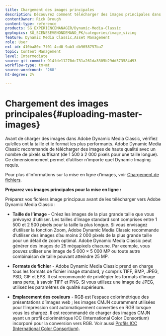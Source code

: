 ```yaml
---
title: Chargement des images principales
description: Découvrez comment télécharger des images principales dans Adobe Dynamic Media Classic.
contentOwner: Rick Brough
content-type: reference
products: SG_EXPERIENCEMANAGER/Dynamic-Media-Classic
geptopics: SG_SCENESEVENONDEMAND_PK/categories/image_sizing
feature: Dynamic Media Classic,Asset Management
role: User
exl-id: 410ba80c-7f01-4cd0-9ab3-db9658757ba7
topic: Content Management
level: Intermediate
source-git-commit: 914fde11270dc731a261da3305b29dd573584d93
workflow-type: tm+mt
source-wordcount: '268'
ht-degree: 2%

---
```


# Chargement des images principales{#uploading-master-images}

Avant de charger des images dans Adobe Dynamic Media Classic, vérifiez qu’elles ont la taille et le format les plus performants. Adobe Dynamic Media Classic recommande de télécharger des images de haute qualité avec un nombre de pixels suffisant (de 1 500 à 2 000 pixels pour une taille longue). Ce dimensionnement permet d’utiliser n’importe quel Dynamic Imaging requis.

Pour plus d’informations sur la mise en ligne d’images, voir [Chargement de fichiers](uploading-files.md#uploading_files).

**Préparez vos images principales pour la mise en ligne :**

Préparez vos fichiers image principaux avant de les télécharger vers Adobe Dynamic Media Classic :

* **Taille de l’image** - Créez les images de la plus grande taille que vous prévoyez d’utiliser. Les tailles d’image standard sont comprises entre 1 500 et 2 500 pixels pour la taille la plus longue. Si vous envisagez d’utiliser la fonction Zoom, Adobe Dynamic Media Classic recommande d’utiliser des images d’au moins 2 000 pixels de la plus grande taille pour un détail de zoom optimal. Adobe Dynamic Media Classic peut générer des images de 25 mégapixels chacune. Par exemple, vous pouvez utiliser une image de 5 000 × 5 000 MP ou toute autre combinaison de taille pouvant atteindre 25 MP.

* **Formats de fichier** - Adobe Dynamic Media Classic prend en charge tous les formats de fichier image standard, y compris TIFF, BMP, JPEG, PSD, GIF et EPS. Il est recommandé de privilégier les formats d’image sans perte, à savoir TIFF et PNG. Si vous utilisez une image de JPEG, utilisez les paramètres de qualité supérieure.

* **Emplacement des couleurs** - RGB est l’espace colorimétrique des présentations d’images web ; les images CMJN couramment utilisées pour l’impression sont automatiquement converties en RGB lorsque vous les chargez. Il est recommandé de charger des images CMJN ayant un profil colorimétrique ICC (International Color Consortium) incorporé pour la conversion vers RGB. Voir aussi [Profils ICC (International Color Consortium)](/help/using/icc-profiles.md).
